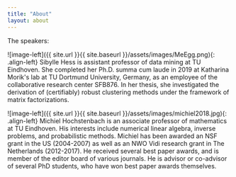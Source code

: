 ```yaml
---
title: "About"
layout: about
---
```

The speakers:

![image-left]({{ site.url }}{{ site.baseurl }}/assets/images/MeEgg.png){: .align-left} Sibylle Hess is assistant professor of data mining at TU Eindhoven. She completed her Ph.D. summa cum laude in 2019 at Katharina Morik's lab at TU Dortmund University, Germany, as an employee of the collaborative research center SFB876. In her thesis, she investigated the derivation of (certifiably) robust clustering methods under the framework of matrix factorizations.    

![image-left]({{ site.url }}{{ site.baseurl }}/assets/images/michiel2018.jpg){: .align-left} Michiel Hochstenbach is an associate professor of mathematics at TU Eindhoven. His interests include numerical linear algebra, inverse problems, and probabilistic methods. Michiel has been awarded an NSF grant in the US (2004-2007) as well as an NWO Vidi research grant in The Netherlands (2012-2017). He received several best paper awards, and is member of the editor board of various journals. He is advisor or co-advisor of several PhD students, who have won best paper awards themselves.
